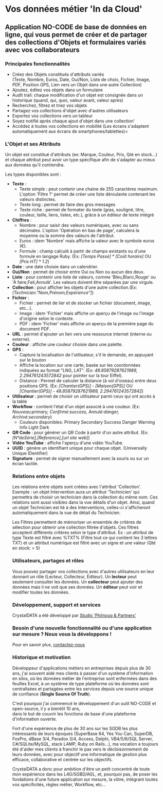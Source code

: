 # Vos données métier 'In da Cloud' 

## Application NO-CODE de base de données en ligne, qui vous permet de créer et de partager des collections d'Objets et formulaires variés avec vos collaborateurs
	
### Principales fonctionnalités

* Créez des Objets constitués d'attributs variés <br>(Texte, Nombre, Euros, Date, Oui/Non, Liste de choix, Fichier, Image, PDF, Position GPS, Lien vers un Objet dans une autre Collection)
* Ajoutez, éditez vos objets dans un formulaire
* Audit trail: chaque modification d'un objet est consignée dans un historique (quand, qui, quoi, valeur avant, valeur après)
* Recherchez, filtrez et triez vos objets
* Partagez vos collections d'objet avec d'autres utilisateurs
* Exportez vos collections vers un tableur
* Soyez notifié après chaque ajout d'objet dans une collection'
* Accédez à toutes vos collections en mobilité (Les écrans s'adaptent automatiquement aux écrans de smartphones/tablettes)<

 
### L'Objet et ses Attributs

Un objet est constitué d'attributs (ex: Marque, Couleur, Prix, Qté en stock...) et 
chaque attribut peut avoir un type spécifique afin de s'adapter au mieux aux données qu'il contiendra. 

Les types disponibles sont : 

<ul>
			<li>
				<b>Texte</b> :
				<ul>
					<li>Texte simple : peut contenir une chaine de 255 caractères maximum. L'option 'Filtre ?' permet de créer une liste déroulante contenant les valeurs distinctes. </li>
					<li>Texte long : permet de faire des gros messages</li>
					<li>Texte riche : permet de formater du texte (gras, souligné, titre, couleur, taille, liens, listes, etc.), grâce à un éditeur de texte intégré</li>
				</ul>
			</i>
			<li>
				<b>Chiffres</b> :
				<ul>
					<li>Nombre : pour saisir des valeurs numériques, avec ou sans décimales. L'option 'Opération en bas de page', calculera la moyenne ou la somme des valeurs de l'attribut.</li>
					<li>Euros : idem 'Nombre' mais affiche la valeur avec le symbole euros (€).</li>
					<li>Formule : champ calculé à partir de champs existants ou d'une formule en langage Ruby. (Ex: <i>[Temps Passé] * [Coût horaire]</i> OU <i>[Prix HT] * 1.2</i>)
				</ul>
			</li>
			<li><b>Date</b> : une date choisie dans un calendrier.</li>
			<li><b>Oui/Non</b> : permet de choisir entre Oui ou Non ou aucun des deux.</li>
			<li><b>Liste</b> : pour contenir une liste de valeurs, comme 'Bleu,Blanc,Rouge' ou 'À faire,Fait,Annulé'. Les valeurs doivent être séparées par une virgule.
			</li>
			<li><b>Collection</b> : pour afficher les objets d'une autre collection.(Ex: <i>[Technicien."Nom,Prénom,Expérience"]</i>)</li>
			<li>
				<b>Fichier</b> :
				<ul>
					<li>Fichier : permet de lier et de stocker un fichier (document, image, etc...).</li>
					<li>Image : idem 'Fichier' mais affiche un aperçu de l'image ou l'image d'origine selon le contexte.</li>
					<li>PDF : idem 'Fichier' mais affiche un aperçu de la première page du document PDF.</li>
				</ul>
			</li>
			<li><b>URL</b> : permet d'ajouter un lien vers une ressource internet (interne ou externe).</li>
			<li><b>Couleur</b> : affiche une couleur choisie dans une palette.</li>
			<li><b>GPS</b> :
				<ul>
					<li>Capture la localisation de l'utilisateur, s'il le demande, en appuyant sur le bouton <span class="btn btn-sm btn-outline-primary"><i class="fa-solid fa-location-crosshairs"></i></li></span>
					<li>Affiche la location sur une carte, basée sur les coordonnées indiquées au format "LNG, LAT". (Ex: <i>48.85879287621989, 2.294761243572842</i> pour pointer sur la tour Eiffel).</li>
					<li>Distance : Permet de calculer la distance (à vol d'oiseau) entre deux positions GPS. (Ex: <i>[Chantier(GPS)] - [Maison(GPS)]</i> OU <i>[Chantier(GPS)] - 48.85879287621989, 2.294761243572842</i>)</li>
				</ul>
			</li>
			<li><b>Utilisateur</b> : permet de choisir un utilisateur parmi ceux qui ont accès à la table</li>
			<li><b>Workflow</b> : contient l'état d'un objet associé à une couleur. (Ex: <i>Nouveau:primary, Confirmé:success, Annulé:danger, Archivé:secondary</i>)
				<ul><li>
					Couleurs disponibles:
					<span class="badge bg-primary">Primary</span>
					<span class="badge bg-secondary">Secondary</span>
					<span class="badge bg-success">Success</span>
					<span class="badge bg-danger">Danger</span>
					<span class="badge bg-warning text-dark">Warning</span>
					<span class="badge bg-info text-dark">Info</span>
					<span class="badge bg-light text-dark">Light</span>
					<span class="badge bg-dark">Dark</span>
				</li></ul>
			</li>
			<li>
				<b>QR Code</b> : pour générer un QR Code à partir d'un autre attribut. (Ex: <i>[N°deSérie],[Reference],[url site web]</i>)
			</li>
			<li>
				<b>Vidéo YouTube</b> : affiche l'aperçu d'une vidéo YouTube.  
			</li>
			<li>
				<b>UUID</b> : génère un identifiant unique pour chaque objet. (Universally Unique IDentifier)
			</li>
			<li>
				<b>Signature</b> : permet de signer manuellement avec la souris ou sur un écran tactile.
			</li>

### Relations entre objets
 
Les relations entre objets sont créées avec l'attribut 'Collection'. 
Exemple : un objet Intervention aura un attribut 'Technicien' qui permettra de choisir un technicien dans la collection du même nom.
Ces relations sont aussi visibles dans la vue détails d'un objet. 
Ainsi, quand un objet Technicien est lié à des Interventions, 
celles-ci s'afficheront automatiquement dans la vue de détail du Technicien.

Les Filtres permettent de mémoriser un ensemble de critères de sélection pour obtenir une collection filtrée d'objets.
Ces filtres acceptent différents critères selon le type d'attribut.
Ex : un attribut de type Texte est filtré avec %TXT% (Filtre tout ce qui contient les 3 lettres TXT) 
et un attribut numérique est filtré avec un signe et une valeur (Qté en stock: > 5) 

### Utilisateurs, partages et rôles

Vous pouvez partager vos collections avec d'autres utilisateurs en leur donnant un rôle (Lecteur, Collecteur, Éditeur).
Un <b>lecteur</b> peut seulement consulter les données.
Un <b>collecteur</b> peut ajouter des données mais il ne voit que ses données.
Un <b>éditeur</b> peut voir et modifier toutes les données.

### Développement, support et services

CrystalDATA a été développé par [Studio 'Philnoug & Partners'](https://www.philnoug.com)

### Besoin d'une nouvelle fonctionnalité ou d'une application sur mesure ? Nous vous la développons !

Pour en savoir plus, [contactez-nous](https://www.philnoug.com/contact)

### Historique et motivation

Développeur d'applications métiers en entreprises depuis plus de 30 ans, j'ai souvent aidé mes clients à passer 
d'un système d'information en silos, où les données métier de l'entreprise sont enfermées 
dans des feuilles Excel, à un système de type plateforme où les données sont centralisées et 
partagées entre les services depuis une source unique de confiance (<b>Single Source Of Truth</b>). 

C'est pourquoi j'ai commencé le développement d'un outil NO-CODE et open-source, il y a bientôt 10 ans,  
dans le but de couvrir les fonctions de base d'une plateforme d'information ouverte.

Fort d'une expérience de plus de 30 ans sur les SGDB les plus intéressants de leurs époques 
(SuperBase 64, Yes You Can, SuperDB, FoxPro, dBase 3/4, Paradox 3/4, Access, Delphi, VB4/5/6/SQL Server,
C#/SQLite/MySQL, stack LAMP, Ruby on Rails...), ma vocation a toujours été d'aider mes clients à franchir 
le pas vers le décloisonnement de leurs données, avec pour objectif une informatique de gestion plus efficace, 
collaborative et centrée sur les objectifs. 
	
CrystalDATA a donc pour ambition d'être un petit concentré de toute mon expérience dans les L4G/SGBD/AGL, 
et, pourquoi pas, de poser les fondations d'une future application sur mesure, la vôtre, 
intégrant toutes vos spécificités, règles métier, Workflow, etc...

